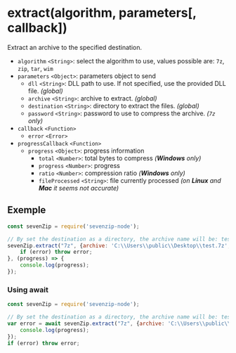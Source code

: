 # extract(algorithm, parameters[, callback])

Extract an archive to the specified destination.

- `algorithm` `<String>`: select the algorithm to use, values possible are: `7z`, `zip`, `tar`, `wim`
- `parameters` `<Object>`: parameters object to send
    - `dll` `<String>`: DLL path to use. If not specified, use the provided DLL file. _(global)_
    - `archive` `<String>`: archive to extract. _(global)_
    - `destination` `<String>`: directory to extract the files. _(global)_
    - `password` `<String>`: password to use to compress the archive. _(`7z` only)_
- `callback` `<Function>`
    - `error` `<Error>`
- `progressCallback` `<Function>`
    - `progress` `<Object>`: progress information
        - `total` `<Number>`: total bytes to compress _(**Windows** only)_
        - `progress` `<Number>`: progress
        - `ratio` `<Number>`: compression ratio _(**Windows** only)_
        - `fileProcessed` `<String>`: file currently processed _(on **Linux** and **Mac** it seems not accurate)_

## Exemple
```js
const sevenZip = require('sevenzip-node');

// By set the destination as a directory, the archive name will be: test.7z
sevenZip.extract("7z", {archive: 'C:\\Users\\public\\Desktop\\test.7z', destination: 'C:\\Users\\tcroi\\Desktop\\test'}, (error) => {
    if (error) throw error;
}, (progress) => {
    console.log(progress);
});
```

### Using await
```js
const sevenZip = require('sevenzip-node');

// By set the destination as a directory, the archive name will be: test.7z
var error = await sevenZip.extract("7z", {archive: 'C:\\Users\\public\\Desktop\\test.7z', destination: 'C:\\Users\\tcroi\\Desktop\\test'}, null, (progress) => {
    console.log(progress);
});
if (error) throw error;
```